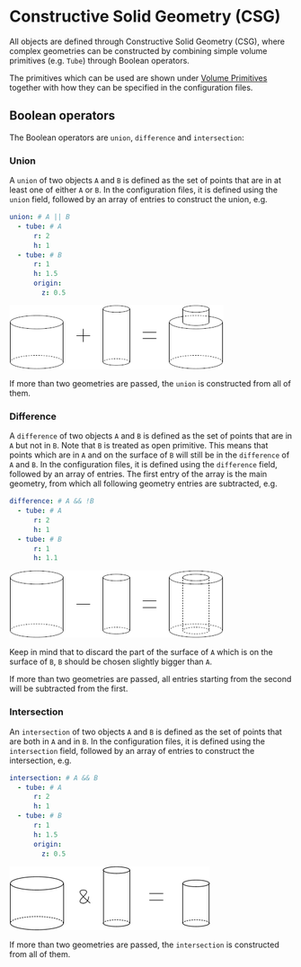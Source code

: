 # Constructive Solid Geometry (CSG)

All objects are defined through Constructive Solid Geometry (CSG),
where complex geometries can be constructed by combining simple volume primitives (e.g. `Tube`)
through Boolean operators. 

The primitives which can be used are shown under [Volume Primitives](@ref) together with how they
can be specified in the configuration files.


## Boolean operators

The Boolean operators are `union`, `difference` and `intersection`:

### Union

A `union` of two objects `A` and `B` is defined as the set of points that are in at least one of either `A` or `B`.
In the configuration files, it is defined using the `union` field, followed by an array of entries to construct the union, e.g.
```yaml
union: # A || B
  - tube: # A
      r: 2
      h: 1
  - tube: # B
      r: 1
      h: 1.5
      origin: 
        z: 0.5
```
![CSGUnion](../assets/CSGUnion.png)

If more than two geometries are passed, the `union` is constructed from all of them.


### Difference


A `difference` of two objects `A` and `B` is defined as the set of points that are in `A` but not in `B`. Note that `B` is treated as open primitive. This means that points which are in `A` and on the surface of `B` will still be in the `difference` of `A` and `B`.
In the configuration files, it is defined using the `difference` field, followed by an array of entries. The first entry of the array is the main geometry, from which all following geometry entries are subtracted, e.g.
```yaml
difference: # A && !B
  - tube: # A
      r: 2
      h: 1
  - tube: # B
      r: 1
      h: 1.1
```
![CSGDifference](../assets/CSGDifference.png)

Keep in mind that to discard the part of the surface of `A` which is on the surface of `B`, `B` should be chosen slightly bigger than `A`.

If more than two geometries are passed, all entries starting from the second will be subtracted from the first.


### Intersection

An `intersection` of two objects `A` and `B` is defined as the set of points that are both in `A` and in `B`.
In the configuration files, it is defined using the `intersection` field, followed by an array of entries to construct the intersection, e.g.
```yaml
intersection: # A && B
  - tube: # A
      r: 2
      h: 1
  - tube: # B
      r: 1
      h: 1.5
      origin: 
        z: 0.5
```
![CSGIntersection](../assets/CSGIntersection.png)

If more than two geometries are passed, the `intersection` is constructed from all of them.